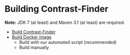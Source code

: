 # Building Contrast-Finder

**Note:** JDK 7 (at least) and Maven 3.1 (at least) are required. 

* [Build Contrast-Finder](Build_asqatasun.md)
* [Build Docker image](Build_Docker_image.md)
  * Build with our automated script (recommended)
  * Build manually

